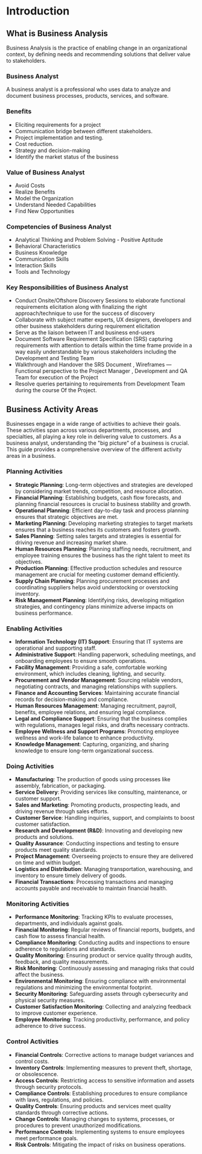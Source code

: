 # Introduction
## What is Business Analysis
Business Analysis is the practice of enabling change in an organizational context, by defining needs and recommending solutions that deliver value to stakeholders.

### Business Analyst
A business analyst is a professional who uses data to analyze and document business processes, products, services, and software.

### Benefits
- Eliciting requirements for a project 
- Communication bridge between different stakeholders. 
- Project implementation and testing. 
- Cost reduction. 
- Strategy and decision-making 
- Identify the market status of the business 

### Value of Business Analyst 
- Avoid Costs 
- Realize Benefits 
- Model the Organization 
- Understand Needed Capabilities 
- Find New Opportunities

### Competencies of Business Analyst 
- Analytical Thinking and Problem Solving - Positive Aptitude 
- Behavioral Characteristics 
- Business Knowledge 
- Communication Skills 
- Interaction Skills 
- Tools and Technology

### Key Responsibilities of Business Analyst 
- Conduct Onsite/Oftshore Discovery Sessions to elaborate functional requirements elicitation along with finalizing the right approach/technique to use for the success of discovery 
- Collaborate with subject matter experts, UX designers, developers and other business stakeholders during requirement elicitation 
- Serve as the liaison between IT and business end-users 
- Document Software Requirement Specification (SRS) capturing requirements with attention to details within the time frame provide in a way easily understandable by various stakeholders including the Development and Testing Team 
- Walkthrough and Handover the SRS Document , Wireframes — Functional perspective to the Project Manager , Development and QA Team for execution of the Project 
- Resolve queries pertaining to requirements from Development Team during the course Of the Project. 

## Business Activity Areas

Businesses engage in a wide range of activities to achieve their goals. These activities span across various departments, processes, and specialties, all playing a key role in delivering value to customers. As a business analyst, understanding the "big picture" of a business is crucial. This guide provides a comprehensive overview of the different activity areas in a business.

### Planning Activities

- **Strategic Planning**: Long-term objectives and strategies are developed by considering market trends, competition, and resource allocation.
- **Financial Planning**: Establishing budgets, cash flow forecasts, and planning financial resources is crucial to business stability and growth.
- **Operational Planning**: Efficient day-to-day task and process planning ensures that strategic objectives are met.
- **Marketing Planning**: Developing marketing strategies to target markets ensures that a business reaches its customers and fosters growth.
- **Sales Planning**: Setting sales targets and strategies is essential for driving revenue and increasing market share.
- **Human Resources Planning**: Planning staffing needs, recruitment, and employee training ensures the business has the right talent to meet its objectives.
- **Production Planning**: Effective production schedules and resource management are crucial for meeting customer demand efficiently.
- **Supply Chain Planning**: Planning procurement processes and coordinating suppliers helps avoid understocking or overstocking inventory.
- **Risk Management Planning**: Identifying risks, developing mitigation strategies, and contingency plans minimize adverse impacts on business performance.

### Enabling Activities

- **Information Technology (IT) Support**: Ensuring that IT systems are operational and supporting staff.
- **Administrative Support**: Handling paperwork, scheduling meetings, and onboarding employees to ensure smooth operations.
- **Facility Management**: Providing a safe, comfortable working environment, which includes cleaning, lighting, and security.
- **Procurement and Vendor Management**: Sourcing reliable vendors, negotiating contracts, and managing relationships with suppliers.
- **Finance and Accounting Services**: Maintaining accurate financial records for decision-making and compliance.
- **Human Resources Management**: Managing recruitment, payroll, benefits, employee relations, and ensuring legal compliance.
- **Legal and Compliance Support**: Ensuring that the business complies with regulations, manages legal risks, and drafts necessary contracts.
- **Employee Wellness and Support Programs**: Promoting employee wellness and work-life balance to enhance productivity.
- **Knowledge Management**: Capturing, organizing, and sharing knowledge to ensure long-term organizational success.

### Doing Activities

- **Manufacturing**: The production of goods using processes like assembly, fabrication, or packaging.
- **Service Delivery**: Providing services like consulting, maintenance, or customer support.
- **Sales and Marketing**: Promoting products, prospecting leads, and driving revenue through sales efforts.
- **Customer Service**: Handling inquiries, support, and complaints to boost customer satisfaction.
- **Research and Development (R&D)**: Innovating and developing new products and solutions.
- **Quality Assurance**: Conducting inspections and testing to ensure products meet quality standards.
- **Project Management**: Overseeing projects to ensure they are delivered on time and within budget.
- **Logistics and Distribution**: Managing transportation, warehousing, and inventory to ensure timely delivery of goods.
- **Financial Transactions**: Processing transactions and managing accounts payable and receivable to maintain financial health.

### Monitoring Activities

- **Performance Monitoring**: Tracking KPIs to evaluate processes, departments, and individuals against goals.
- **Financial Monitoring**: Regular reviews of financial reports, budgets, and cash flow to assess financial health.
- **Compliance Monitoring**: Conducting audits and inspections to ensure adherence to regulations and standards.
- **Quality Monitoring**: Ensuring product or service quality through audits, feedback, and quality measurements.
- **Risk Monitoring**: Continuously assessing and managing risks that could affect the business.
- **Environmental Monitoring**: Ensuring compliance with environmental regulations and minimizing the environmental footprint.
- **Security Monitoring**: Safeguarding assets through cybersecurity and physical security measures.
- **Customer Satisfaction Monitoring**: Collecting and analyzing feedback to improve customer experience.
- **Employee Monitoring**: Tracking productivity, performance, and policy adherence to drive success.

### Control Activities

- **Financial Controls**: Corrective actions to manage budget variances and control costs.
- **Inventory Controls**: Implementing measures to prevent theft, shortage, or obsolescence.
- **Access Controls**: Restricting access to sensitive information and assets through security protocols.
- **Compliance Controls**: Establishing procedures to ensure compliance with laws, regulations, and policies.
- **Quality Controls**: Ensuring products and services meet quality standards through corrective actions.
- **Change Controls**: Managing changes to systems, processes, or procedures to prevent unauthorized modifications.
- **Performance Controls**: Implementing systems to ensure employees meet performance goals.
- **Risk Controls**: Mitigating the impact of risks on business operations.
